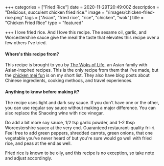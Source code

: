 +++
categories = ["Fried Rice"]
date = 2020-11-29T20:49:00Z
description = "Delicious, succulent chicken fried rice."
image = "/images/chicken-fried-rice.png"
tags = ["Asian", "fried rice", "rice", "chicken", "wok"]
title = "Chicken Fried Rice"
type = "featured"

+++
I love fried rice. And I love this recipe. The sesame oil, garlic, and Worcestershire sauce give the meal the taste that elevates this recipe over a few others I've tried.

#### Where's this recipe from?

This recipe is brought to you by [The Woks of Life](https://thewoksoflife.com/classic-chicken-fried-rice/ "Woks of Life"), an Asian family with Asian-inspired recipes. This is the only recipe from them that I've made, but the [chicken mei fun](https://thewoksoflife.com/chicken-mei-fun/ "Chicken Mei Fun") is on my short list. They also have blog posts about Chinese ingredients, cooking methods, and travel experiences.

#### Anything to know before making it?

The recipe uses light and dark soy sauce. If you don't have one or the other, you can use regular soy sauce without making a major difference. You can also replace the Shaoxing wine with rice vinegar.

Do add a bit more soy sauce, 1/2 tsp garlic powder, and 1-2 tbsp Worcestershire sauce at the very end. Guaranteed restaurant-quality fri-ri. Feel free to add green peppers, shredded carrots, green onions, that one vegetable you've never heard of but you're sure would go well with fried rice, and peas at the end as well.

Fried rice is known to be oily, and this recipe is no exception, so take note and adjust accordingly.